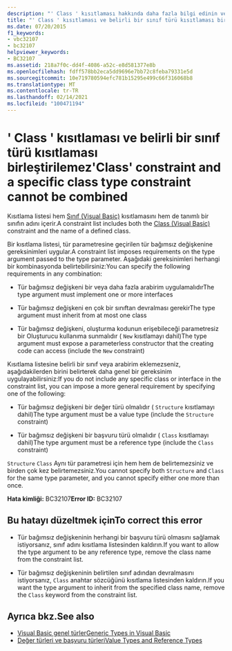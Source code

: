 ```yaml
---
description: "' Class ' kısıtlaması hakkında daha fazla bilgi edinin ve belirli bir sınıf türü kısıtlaması birleştirilemez"
title: "' Class ' kısıtlaması ve belirli bir sınıf türü kısıtlaması birleştirilemez"
ms.date: 07/20/2015
f1_keywords:
- vbc32107
- bc32107
helpviewer_keywords:
- BC32107
ms.assetid: 218a7f0c-dd4f-4086-a52c-e8d581377e8b
ms.openlocfilehash: fdff578bb2eca5dd9696e7bb72c8feba79331e5d
ms.sourcegitcommit: 10e719780594efc781b15295e499c66f316068b8
ms.translationtype: MT
ms.contentlocale: tr-TR
ms.lasthandoff: 02/14/2021
ms.locfileid: "100471194"
---
```

# <a name="class-constraint-and-a-specific-class-type-constraint-cannot-be-combined"></a><span data-ttu-id="5c579-103">' Class ' kısıtlaması ve belirli bir sınıf türü kısıtlaması birleştirilemez</span><span class="sxs-lookup"><span data-stu-id="5c579-103">'Class' constraint and a specific class type constraint cannot be combined</span></span>

<span data-ttu-id="5c579-104">Kısıtlama listesi hem [Sınıf (Visual Basic)](../language-reference/statements/class-statement.md) kısıtlamasını hem de tanımlı bir sınıfın adını içerir.</span><span class="sxs-lookup"><span data-stu-id="5c579-104">A constraint list includes both the [Class (Visual Basic)](../language-reference/statements/class-statement.md) constraint and the name of a defined class.</span></span>  
  
 <span data-ttu-id="5c579-105">Bir kısıtlama listesi, tür parametresine geçirilen tür bağımsız değişkenine gereksinimleri uygular.</span><span class="sxs-lookup"><span data-stu-id="5c579-105">A constraint list imposes requirements on the type argument passed to the type parameter.</span></span> <span data-ttu-id="5c579-106">Aşağıdaki gereksinimleri herhangi bir kombinasyonda belirtebilirsiniz:</span><span class="sxs-lookup"><span data-stu-id="5c579-106">You can specify the following requirements in any combination:</span></span>  
  
- <span data-ttu-id="5c579-107">Tür bağımsız değişkeni bir veya daha fazla arabirim uygulamalıdır</span><span class="sxs-lookup"><span data-stu-id="5c579-107">The type argument must implement one or more interfaces</span></span>  
  
- <span data-ttu-id="5c579-108">Tür bağımsız değişkeni en çok bir sınıftan devralması gerekir</span><span class="sxs-lookup"><span data-stu-id="5c579-108">The type argument must inherit from at most one class</span></span>  
  
- <span data-ttu-id="5c579-109">Tür bağımsız değişkeni, oluşturma kodunun erişebileceği parametresiz bir Oluşturucu kullanıma sunmalıdır ( `New` kısıtlamayı dahil)</span><span class="sxs-lookup"><span data-stu-id="5c579-109">The type argument must expose a parameterless constructor that the creating code can access (include the `New` constraint)</span></span>  
  
 <span data-ttu-id="5c579-110">Kısıtlama listesine belirli bir sınıf veya arabirim eklemezseniz, aşağıdakilerden birini belirterek daha genel bir gereksinim uygulayabilirsiniz:</span><span class="sxs-lookup"><span data-stu-id="5c579-110">If you do not include any specific class or interface in the constraint list, you can impose a more general requirement by specifying one of the following:</span></span>  
  
- <span data-ttu-id="5c579-111">Tür bağımsız değişkeni bir değer türü olmalıdır ( `Structure` kısıtlamayı dahil)</span><span class="sxs-lookup"><span data-stu-id="5c579-111">The type argument must be a value type (include the `Structure` constraint)</span></span>  
  
- <span data-ttu-id="5c579-112">Tür bağımsız değişkeni bir başvuru türü olmalıdır ( `Class` kısıtlamayı dahil)</span><span class="sxs-lookup"><span data-stu-id="5c579-112">The type argument must be a reference type (include the `Class` constraint)</span></span>  
  
 <span data-ttu-id="5c579-113">`Structure` `Class` Aynı tür parametresi için hem hem de belirtemezsiniz ve birden çok kez belirtemezsiniz.</span><span class="sxs-lookup"><span data-stu-id="5c579-113">You cannot specify both `Structure` and `Class` for the same type parameter, and you cannot specify either one more than once.</span></span>  
  
 <span data-ttu-id="5c579-114">**Hata kimliği:** BC32107</span><span class="sxs-lookup"><span data-stu-id="5c579-114">**Error ID:** BC32107</span></span>  
  
## <a name="to-correct-this-error"></a><span data-ttu-id="5c579-115">Bu hatayı düzeltmek için</span><span class="sxs-lookup"><span data-stu-id="5c579-115">To correct this error</span></span>  
  
- <span data-ttu-id="5c579-116">Tür bağımsız değişkeninin herhangi bir başvuru türü olmasını sağlamak istiyorsanız, sınıf adını kısıtlama listesinden kaldırın.</span><span class="sxs-lookup"><span data-stu-id="5c579-116">If you want to allow the type argument to be any reference type, remove the class name from the constraint list.</span></span>  
  
- <span data-ttu-id="5c579-117">Tür bağımsız değişkeninin belirtilen sınıf adından devralmasını istiyorsanız, `Class` anahtar sözcüğünü kısıtlama listesinden kaldırın.</span><span class="sxs-lookup"><span data-stu-id="5c579-117">If you want the type argument to inherit from the specified class name, remove the `Class` keyword from the constraint list.</span></span>  
  
## <a name="see-also"></a><span data-ttu-id="5c579-118">Ayrıca bkz.</span><span class="sxs-lookup"><span data-stu-id="5c579-118">See also</span></span>

- [<span data-ttu-id="5c579-119">Visual Basic genel türler</span><span class="sxs-lookup"><span data-stu-id="5c579-119">Generic Types in Visual Basic</span></span>](../programming-guide/language-features/data-types/generic-types.md)
- [<span data-ttu-id="5c579-120">Değer türleri ve başvuru türleri</span><span class="sxs-lookup"><span data-stu-id="5c579-120">Value Types and Reference Types</span></span>](../programming-guide/language-features/data-types/value-types-and-reference-types.md)
